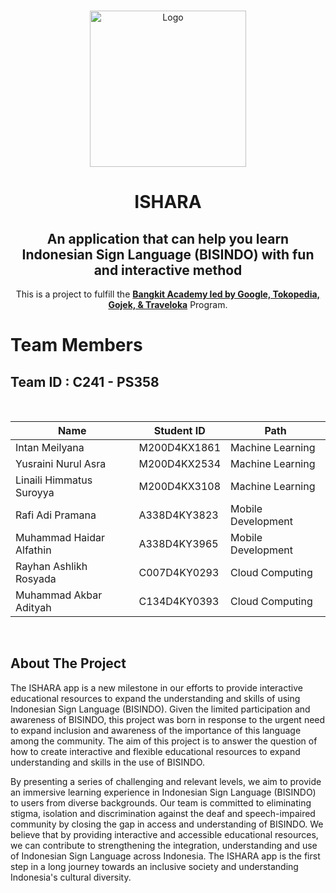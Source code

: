 <!-- PROJECT LOGO -->
<br />
<p align="center">
  <a href="https://github.com/Obesifix-Bangkit-2023">
    <img src="![Uploading ishara.png…]()" width='250dp' alt="Logo" >
  </a>

  <h1 align="center">ISHARA</h1>
  <h2 align="center">
  An application that can help you learn Indonesian Sign Language (BISINDO) with fun and interactive method </h2>
  
  <p align="center">
  This is a project to fulfill the  <a href="https://grow.google/intl/id_id/bangkit/"><strong>Bangkit Academy led by Google, Tokopedia, Gojek, & Traveloka</strong></a>
   Program.
    <br />
  
# Team Members

## Team ID : C241 - PS358

<br>

|           Name            | Student ID  |        Path         |
| ------------------------- | ----------- | ------------------- |
| Intan Meilyana | M200D4KX1861  | Machine Learning    |
| Yusraini Nurul Asra      | M200D4KX2534  | Machine Learning    |
| Linaili Himmatus Suroyya      | M200D4KX3108   | Machine Learning    |
| Rafi Adi Pramana   | A338D4KY3823  | Mobile Development |
| Muhammad Haidar Alfathin  | A338D4KY3965  | Mobile Development |
| Rayhan Ashlikh Rosyada              | C007D4KY0293  | Cloud Computing     |
| Muhammad Akbar Adityah | C134D4KY0393  | Cloud Computing     |

<br>

## About The Project

The ISHARA app is a new milestone in our efforts to provide interactive educational resources to expand the understanding and skills of using Indonesian Sign Language (BISINDO). Given the limited participation and awareness of BISINDO, this project was born in response to the urgent need to expand inclusion and awareness of the importance of this language among the community. The aim of this project is to answer the question of how to create interactive and flexible educational resources to expand understanding and skills in the use of BISINDO.

By presenting a series of challenging and relevant levels, we aim to provide an immersive learning experience in Indonesian Sign Language (BISINDO) to users from diverse backgrounds. Our team is committed to eliminating stigma, isolation and discrimination against the deaf and speech-impaired community by closing the gap in access and understanding of BISINDO. We believe that by providing interactive and accessible educational resources, we can contribute to strengthening the integration, understanding and use of Indonesian Sign Language across Indonesia. The ISHARA app is the first step in a long journey towards an inclusive society and understanding Indonesia's cultural diversity.

